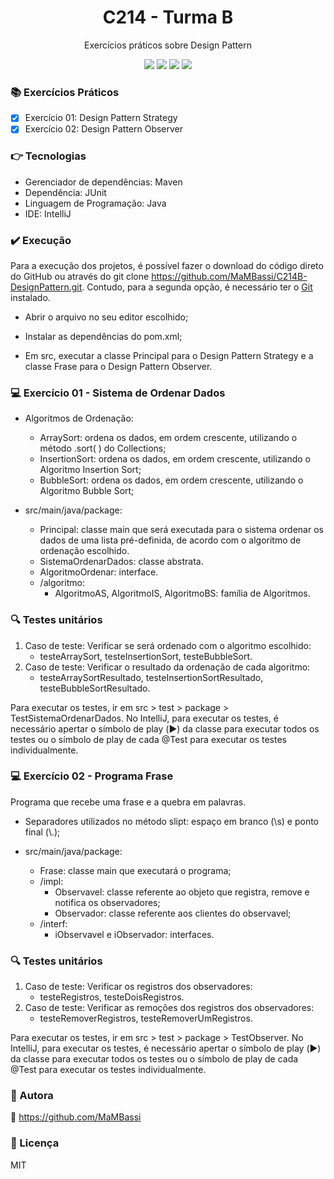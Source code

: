 <h1 align="center"> C214 - Turma B </h1>
<p align="center"> Exercícios práticos sobre Design Pattern</p>

<p align="center">
<img src="https://img.shields.io/static/v1?label=License&message=MIT&color=00bfff&style=plastic"/>

<img src="https://img.shields.io/static/v1?label=LP&message=Java&color=daa520&style=plastic"/>

<img src="https://img.shields.io/static/v1?label=GD&message=Maven&color=9acd32&style=plastic"/>

<img src="https://img.shields.io/static/v1?label=IDE&message=IntelliJ&color=5f9ea0&style=plastic"/>
</p>

### :books: Exercícios Práticos

- [x] Exercício 01: Design Pattern Strategy
- [x] Exercício 02: Design Pattern Observer

### :point_right: Tecnologias

- Gerenciador de dependências: Maven
- Dependência: JUnit
- Linguagem de Programação: Java
- IDE: IntelliJ

### :heavy_check_mark: Execução

Para a execução dos projetos, é possível fazer o download do código direto do GitHub ou através do git clone https://github.com/MaMBassi/C214B-DesignPattern.git. Contudo, para a segunda opção, é necessário ter o [Git](https://git-scm.com) instalado.

- Abrir o arquivo no seu editor escolhido;

- Instalar as dependências do pom.xml;

- Em src, executar a classe Principal para o Design Pattern Strategy e a classe Frase para o  Design Pattern Observer.

### :computer: Exercício 01 - Sistema de Ordenar Dados

- Algoritmos de Ordenação:
  - ArraySort: ordena os dados, em ordem crescente, utilizando o método .sort( ) do Collections;
  - InsertionSort: ordena os dados, em ordem crescente, utilizando o Algoritmo Insertion Sort;
  - BubbleSort: ordena os dados, em ordem crescente, utilizando o Algoritmo Bubble Sort;

- src/main/java/package:
  -  Principal: classe main que será executada para o sistema ordenar os dados de uma lista pré-definida, de acordo com o algoritmo de ordenação escolhido.
  -  SistemaOrdenarDados: classe abstrata.
  -  AlgoritmoOrdenar: interface.
  -  /algoritmo:
     - AlgoritmoAS, AlgoritmoIS, AlgoritmoBS: família de Algoritmos.  

### :mag: Testes unitários

1. Caso de teste: Verificar se será ordenado com o algoritmo escolhido:
   - testeArraySort, testeInsertionSort, testeBubbleSort.
2. Caso de teste: Verificar o resultado da ordenação de cada algoritmo:
   - testeArraySortResultado, testeInsertionSortResultado, testeBubbleSortResultado.

Para executar os testes, ir em src > test > package > TestSistemaOrdenarDados. No IntelliJ, para executar os testes, é necessário apertar o símbolo de play (:arrow_forward:) da classe para executar todos os testes ou o símbolo de play de cada @Test para executar os testes individualmente.

### :computer: Exercício 02 - Programa Frase

Programa que recebe uma frase e a quebra em palavras.

- Separadores utilizados no método slipt: espaço em branco (\\s) e ponto final (\\.);

- src/main/java/package:
  -  Frase: classe main que executará o programa;
  -  /impl:
     -  Observavel: classe referente ao objeto que registra, remove e notifica os observadores;
     -  Observador: classe referente aos clientes do observavel;
  -  /interf:
     - iObservavel e iObservador: interfaces.  

### :mag: Testes unitários

1. Caso de teste: Verificar os registros dos observadores:
   - testeRegistros, testeDoisRegistros.
2. Caso de teste: Verificar as remoções dos registros dos observadores:
   - testeRemoverRegistros, testeRemoverUmRegistros.

Para executar os testes, ir em src > test > package > TestObserver. No IntelliJ, para executar os testes, é necessário apertar o símbolo de play (:arrow_forward:) da classe para executar todos os testes ou o símbolo de play de cada @Test para executar os testes individualmente.

### :woman: Autora
:link: https://github.com/MaMBassi

### :small_blue_diamond: Licença
MIT

